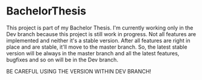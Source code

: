 BachelorThesis
==============
This project is part of my Bachelor Thesis. 
I'm currently working only in the Dev branch because this project is still work in progress.
Not all features are implemented and neither it's a stable version. After all features are right in place
and are stable, it'll move to the master branch. So, the latest stable version will be always in the master
branch and all the latest features, bugfixes and so on will be in the Dev branch. 

BE CAREFUL USING THE VERSION WITHIN DEV BRANCH!